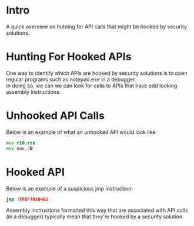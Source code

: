 # Intro
A quick overview on hutning for API calls that might be hooked by security solutions. 

# Hunting For Hooked APIs
One way to identify which APIs are hooked by security solutions is to open regular programs such as notepad.exe in a debugger. <br>
In doing so, we can we can look for calls to APIs that have odd looking assembly instructions. 

# Unhooked API Calls
Below is an example of what an unhooked API would look like:
```asm
mov r10,rcx
mov eas,3B
```

# Hooked API
Below is an example of a suspicious jmp instruction:
```asm
jmp 7FFDF7010462
```
Assembly instructions formatted this way that are associated with API calls (in a debugger) typically mean that they're hooked by a security solution. 
